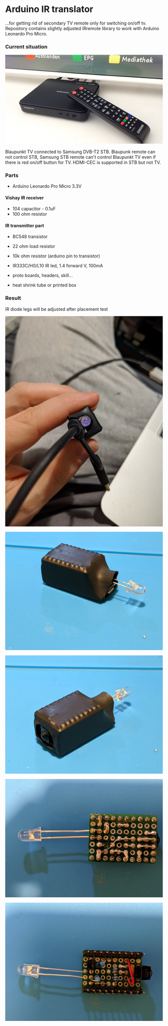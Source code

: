 Arduino IR translator
=====================
...for getting rid of secondary TV remote only for switching on/off tv. Repository contains slightly adjusted IRremote library to work with Arduino Leonardo Pro Micro.

### Current situation

![Samsung DVB-T2 STB](https://raw.githubusercontent.com/analogic/ir-translator/master/doc/stb.jpg)

Blaupunkt TV connected to Samsung DVB-T2 STB. Blaupunk remote can not control STB, Samsung STB remote can't control Blaupunkt TV even if there is red on/off button for TV. HDMI-CEC is supported in STB but not TV.

### Parts

- Arduino Leonardo Pro Micro 3.3V

#### Vishay IR receiver
- 104 capacitor - 0.1uF
- 100 ohm resistor

#### IR transmitter part
- BC548 transistor
- 22 ohm load resistor
- 10k ohm resistor (arduino pin to transistor)
- IR333C/H0/L10 IR led, 1.4 forward V, 100mA

- proto boards, headers, skill...
- heat shrink tube or printed box

### Result

IR diode legs will be adjusted after placement test

![Arduino IR translator](https://raw.githubusercontent.com/analogic/ir-translator/master/doc/r5.jpg)

![Arduino IR translator](https://raw.githubusercontent.com/analogic/ir-translator/master/doc/r4.jpg)

![Arduino IR translator](https://raw.githubusercontent.com/analogic/ir-translator/master/doc/r3.jpg)

![Arduino IR translator](https://raw.githubusercontent.com/analogic/ir-translator/master/doc/r2.jpg)

![Arduino IR translator](https://raw.githubusercontent.com/analogic/ir-translator/master/doc/r1.jpg)